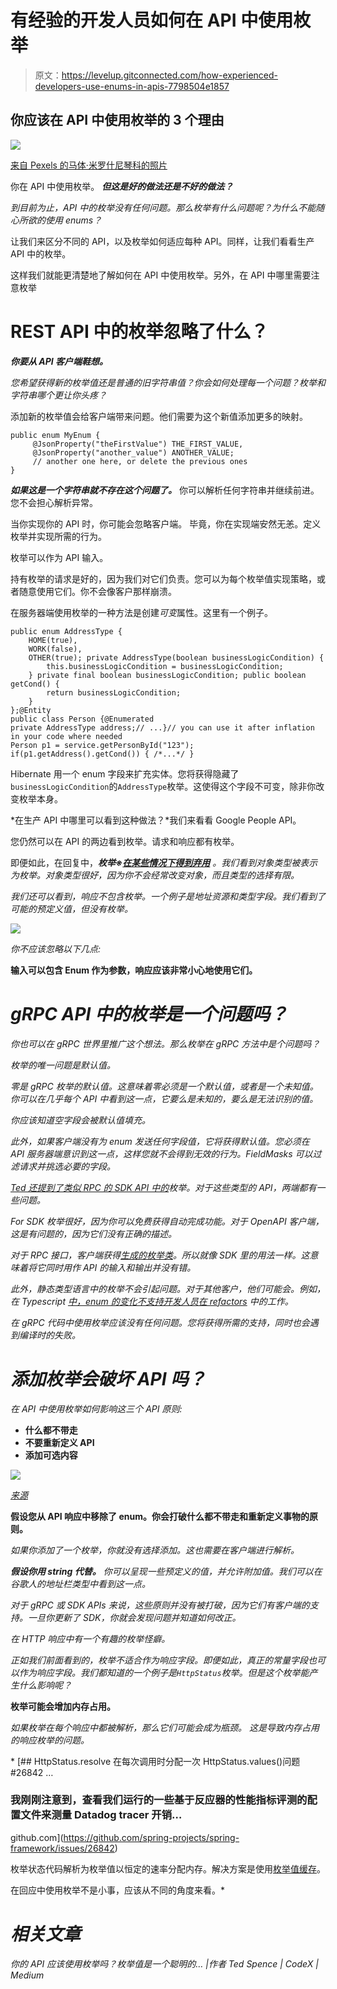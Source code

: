 # 有经验的开发人员如何在 API 中使用枚举

> 原文：<https://levelup.gitconnected.com/how-experienced-developers-use-enums-in-apis-7798504e1857>

## **你应该在 API 中使用枚举的 3 个理由**

![](img/c99bf6059ef7b3bbb0b31c15582e6981.png)

[来自 Pexels 的马体·米罗什尼琴科的照片](https://www.pexels.com/photo/a-man-writing-on-the-mirror-6914015/)

你在 API 中使用枚举。 ***但这是好的做法还是不好的做法？***

*到目前为止，API 中的枚举没有任何问题。那么枚举有什么问题呢？为什么不能随心所欲的使用 enums？*

让我们来区分不同的 API，以及枚举如何适应每种 API。同样，让我们看看生产 API 中的枚举。

这样我们就能更清楚地了解如何在 API 中使用枚举。另外，在 API 中哪里需要注意枚举

# REST API 中的枚举忽略了什么？

***你要从 API 客户端鞋想。***

*您希望获得新的枚举值还是普通的旧字符串值？你会如何处理每一个问题？枚举和字符串哪个更让你头疼？*

添加新的枚举值会给客户端带来问题。他们需要为这个新值添加更多的映射。

```
public enum MyEnum {
     @JsonProperty("theFirstValue") THE_FIRST_VALUE,
     @JsonProperty("another_value") ANOTHER_VALUE;
     // another one here, or delete the previous ones
}
```

***如果这是一个字符串就不存在这个问题了。*** 你可以解析任何字符串并继续前进。您不会担心解析异常。

当你实现你的 API 时，你可能会忽略客户端。 毕竟，你在实现端安然无恙。定义枚举并实现所需的行为。

枚举可以作为 API 输入。

持有枚举的请求是好的，因为我们对它们负责。您可以为每个枚举值实现策略，或者随意使用它们。你不会像客户那样崩溃。

在服务器端使用枚举的一种方法是创建*可变*属性。这里有一个例子。

```
public enum AddressType { 
    HOME(true),
    WORK(false),
    OTHER(true); private AddressType(boolean businessLogicCondition) {
        this.businessLogicCondition = businessLogicCondition;
    } private final boolean businessLogicCondition; public boolean getCond() {
        return businessLogicCondition;
    }
};@Entity
public class Person {@Enumerated
private AddressType address;// ...}// you can use it after inflation in your code where needed 
Person p1 = service.getPersonById("123");
if(p1.getAddress().getCond()) { /*...*/ }
```

Hibernate 用一个 enum 字段来扩充实体。您将获得隐藏了`businessLogicCondition`的`AddressType`枚举。这使得这个字段不可变，除非你改变枚举本身。

*在生产 API 中哪里可以看到这种做法？*我们来看看 Google People API。

您仍然可以在 API 的两边看到枚举。请求和响应都有枚举。

即便如此，在回复中，****枚举※***[***在某些情况下得到弃用***](https://developers.google.com/people/api/rest/v1/people#agerange) 。我们看到对象类型被表示为枚举。对象类型很好，因为你不会经常改变对象，而且类型的选择有限。*

*我们还可以看到，响应不包含枚举。一个例子是地址资源和类型字段。我们看到了可能的预定义值，但没有枚举。*

*![](img/85d42903aaec1fd68781f616681ab5fa.png)*

*你不应该忽略以下几点:*

****输入可以包含 Enum 作为参数，响应应该非常小心地使用它们。****

# *gRPC API 中的枚举是一个问题吗？*

*你也可以在 gRPC 世界里推广这个想法。那么枚举在 gRPC 方法中是个问题吗？*

*枚举的唯一问题是默认值。*

*零是 gRPC 枚举的默认值。这意味着零必须是一个默认值，或者是一个未知值。你可以在几乎每个 API 中看到这一点，它要么是未知的，要么是无法识别的值。*

*你应该知道空字段会被默认值填充。*

*此外，如果客户端没有为 enum 发送任何字段值，它将获得默认值。您必须在 API 服务器端意识到这一点，这样您就不会得到无效的行为。FieldMasks 可以过滤请求并挑选必要的字段。*

*[Ted 还提到了类似 RPC 的 SDK API 中的](https://medium.com/codex/should-your-api-use-enums-340a6b51d6c3)枚举。对于这些类型的 API，两端都有一些问题。*

*For SDK 枚举很好，因为你可以免费获得自动完成功能。对于 OpenAPI 客户端，这是有问题的，因为它们没有正确的描述。*

*对于 RPC 接口，客户端获得[生成的枚举类](https://developers.google.com/protocol-buffers/docs/reference/java/com/google/protobuf/Enum)。所以就像 SDK 里的用法一样。这意味着将它同时用作 API 的输入和输出并没有错。*

*此外，静态类型语言中的枚举不会引起问题。对于其他客户，他们可能会。例如，在 Typescript [中，enum 的变化不支持开发人员在 refactors](https://www.executeprogram.com/blog/typescript-features-to-avoid) 中的工作。*

*在 gRPC 代码中使用枚举应该没有任何问题。您将获得所需的支持，同时也会遇到编译时的失败。*

# *添加枚举会破坏 API 吗？*

*在 API 中使用枚举如何影响这三个 API 原则:*

*   **什么都不带走**
*   **不要重新定义 API**
*   **添加可选内容**

*![](img/f5fd4e79e61b3b045adac11a82c62b87.png)*

*[来源](https://medium.com/pragmatic-programmers/table-of-contents-38e94a9476f2)*

****假设您从 API 响应中移除了 enum。你会打破什么都不带走和重新定义事物的原则。****

*如果你添加了一个枚举，你就没有选择添加。这也需要在客户端进行解析。*

****假设你用 string 代替。*** 你可以呈现一些预定义的值，并允许附加值。我们可以在谷歌人的地址栏类型中看到这一点。*

*对于 gRPC 或 SDK APIs 来说，这些原则并没有被打破，因为它们有客户端的支持。一旦你更新了 SDK，你就会发现问题并知道如何改正。*

*在 HTTP 响应中有一个有趣的枚举怪癖。*

*正如我们前面看到的，枚举不适合作为响应字段。即便如此，真正的常量字段也可以作为响应字段。我们都知道的一个例子是`HttpStatus`枚举。但是这个枚举能产生什么影响呢？*

****枚举可能会增加内存占用。****

*如果枚举在每个响应中都被解析，那么它们可能会成为瓶颈。 这是导致内存占用的响应枚举的问题。*

*[](https://github.com/spring-projects/spring-framework/issues/26842) [## HttpStatus.resolve 在每次调用时分配一次 HttpStatus.values()问题#26842 …

### 我刚刚注意到，查看我们运行的一些基于反应器的性能指标评测的配置文件来测量 Datadog tracer 开销…

github.com](https://github.com/spring-projects/spring-framework/issues/26842) 

枚举状态代码解析为枚举值以恒定的速率分配内存。解决方案是使用[枚举值缓存](https://github.com/spring-projects/spring-framework/commit/7f1062159ee9926d5abed7cadc2b36b6b7fc242e)。

在回应中使用枚举不是小事，应该从不同的角度来看。* 

# *相关文章*

*你的 API 应该使用枚举吗？枚举值是一个聪明的… |作者 Ted Spence | CodeX | Medium*